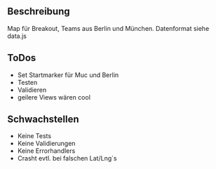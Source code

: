 ## Beschreibung

Map für Breakout, Teams aus Berlin und München. Datenformat siehe data.js


## ToDos

- Set Startmarker für Muc und Berlin
- Testen
- Validieren
- geilere Views wären cool




## Schwachstellen

- Keine Tests
- Keine Validierungen
- Keine Errorhandlers 
- Crasht evtl. bei falschen Lat/Lng´s

